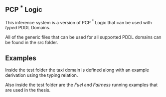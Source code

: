 PCP $^*$ Logic
--------------

This inference system is a version of PCP $^*$ Logic that can be used with *typed* PDDL Domains. 

All of the generic files that can be used for all supported PDDL domains can be found in the src folder. 

Examples
---------

Inside the test folder the taxi domain is defined along with an example derivation using the typing relation.

Also inside the test folder are the *Fuel* and *Fairness* running examples that are used in the thesis.

